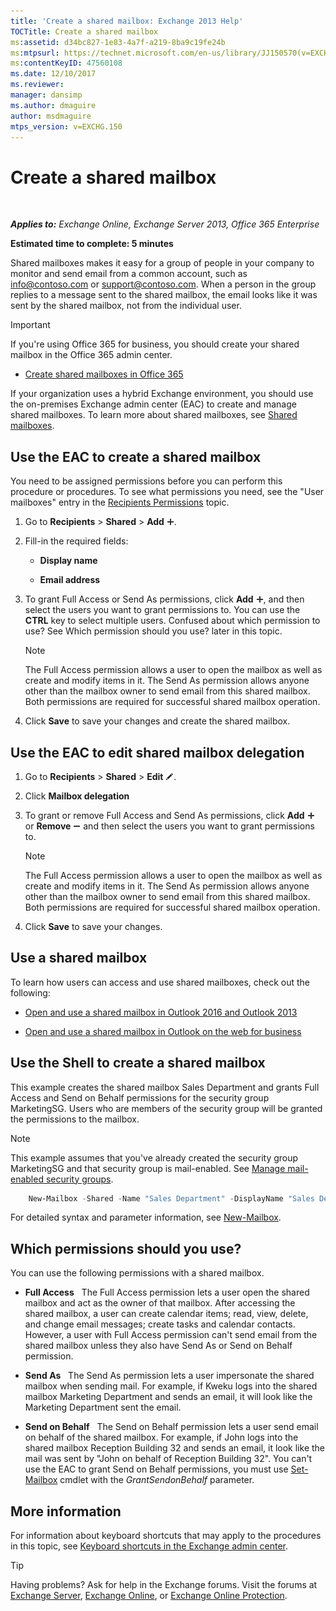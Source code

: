 ```yaml
---
title: 'Create a shared mailbox: Exchange 2013 Help'
TOCTitle: Create a shared mailbox
ms:assetid: d34bc827-1e83-4a7f-a219-8ba9c19fe24b
ms:mtpsurl: https://technet.microsoft.com/en-us/library/JJ150570(v=EXCHG.150)
ms:contentKeyID: 47560108
ms.date: 12/10/2017
ms.reviewer: 
manager: dansimp
ms.author: dmaguire
author: msdmaguire
mtps_version: v=EXCHG.150
---
```


# Create a shared mailbox

 

_**Applies to:** Exchange Online, Exchange Server 2013, Office 365 Enterprise_


**Estimated time to complete: 5 minutes**

Shared mailboxes makes it easy for a group of people in your company to monitor and send email from a common account, such as info@contoso.com or support@contoso.com. When a person in the group replies to a message sent to the shared mailbox, the email looks like it was sent by the shared mailbox, not from the individual user.


> [!IMPORTANT]
> If you're using Office 365 for business, you should create your shared mailbox in the Office 365 admin center. 
> <UL>
> <LI>
> <P><A href="https://go.microsoft.com/fwlink/p/?linkid=834766">Create shared mailboxes in Office 365</A></P></LI></UL>



If your organization uses a hybrid Exchange environment, you should use the on-premises Exchange admin center (EAC) to create and manage shared mailboxes. To learn more about shared mailboxes, see [Shared mailboxes](shared-mailboxes-exchange-2013-help.md).

## Use the EAC to create a shared mailbox

You need to be assigned permissions before you can perform this procedure or procedures. To see what permissions you need, see the "User mailboxes" entry in the [Recipients Permissions](recipients-permissions-exchange-2013-help.md) topic.

1.  Go to **Recipients** \> **Shared** \> **Add** ![Add Icon](images/JJ218640.c1e75329-d6d7-4073-a27d-498590bbb558(EXCHG.150).gif "Add Icon").

2.  Fill-in the required fields:
    
      - **Display name**
    
      - **Email address**

3.  To grant Full Access or Send As permissions, click **Add** ![Add Icon](images/JJ218640.c1e75329-d6d7-4073-a27d-498590bbb558(EXCHG.150).gif "Add Icon"), and then select the users you want to grant permissions to. You can use the **CTRL** key to select multiple users. Confused about which permission to use? See Which permission should you use? later in this topic.
    

    > [!NOTE]
    > The Full Access permission allows a user to open the mailbox as well as create and modify items in it. The Send As permission allows anyone other than the mailbox owner to send email from this shared mailbox. Both permissions are required for successful shared mailbox operation.



4.  Click **Save** to save your changes and create the shared mailbox.

## Use the EAC to edit shared mailbox delegation

1.  Go to **Recipients** \> **Shared** \> **Edit** ![Edit icon](images/JJ218640.6f53ccb2-1f13-4c02-bea0-30690e6ea71d(EXCHG.150).gif "Edit icon").

2.  Click **Mailbox delegation**

3.  To grant or remove Full Access and Send As permissions, click **Add** ![Add Icon](images/JJ218640.c1e75329-d6d7-4073-a27d-498590bbb558(EXCHG.150).gif "Add Icon") or **Remove** ![Remove icon](images/Dd362328.479b6ced-8d64-4277-a725-f17fea202b28(EXCHG.150).gif "Remove icon") and then select the users you want to grant permissions to.
    

    > [!NOTE]
    > The Full Access permission allows a user to open the mailbox as well as create and modify items in it. The Send As permission allows anyone other than the mailbox owner to send email from this shared mailbox. Both permissions are required for successful shared mailbox operation.



4.  Click **Save** to save your changes.

## Use a shared mailbox

To learn how users can access and use shared mailboxes, check out the following:

  - [Open and use a shared mailbox in Outlook 2016 and Outlook 2013](https://go.microsoft.com/fwlink/p/?linkid=834764)

  - [Open and use a shared mailbox in Outlook on the web for business](https://go.microsoft.com/fwlink/p/?linkid=834766)

## Use the Shell to create a shared mailbox

This example creates the shared mailbox Sales Department and grants Full Access and Send on Behalf permissions for the security group MarketingSG. Users who are members of the security group will be granted the permissions to the mailbox.


> [!NOTE]
> This example assumes that you've already created the security group MarketingSG and that security group is mail-enabled. See <A href="https://docs.microsoft.com/en-us/exchange/recipients-in-exchange-online/manage-mail-enabled-security-groups">Manage mail-enabled security groups</A>.


```powershell
    New-Mailbox -Shared -Name "Sales Department" -DisplayName "Sales Department" -Alias Sales | Set-Mailbox -GrantSendOnBehalfTo MarketingSG | Add-MailboxPermission -User MarketingSG -AccessRights FullAccess -InheritanceType All
```

For detailed syntax and parameter information, see [New-Mailbox](https://technet.microsoft.com/en-us/library/aa997663\(v=exchg.150\)).

## Which permissions should you use?

You can use the following permissions with a shared mailbox.

  - **Full Access**   The Full Access permission lets a user open the shared mailbox and act as the owner of that mailbox. After accessing the shared mailbox, a user can create calendar items; read, view, delete, and change email messages; create tasks and calendar contacts. However, a user with Full Access permission can't send email from the shared mailbox unless they also have Send As or Send on Behalf permission.

  - **Send As**   The Send As permission lets a user impersonate the shared mailbox when sending mail. For example, if Kweku logs into the shared mailbox Marketing Department and sends an email, it will look like the Marketing Department sent the email.

  - **Send on Behalf**   The Send on Behalf permission lets a user send email on behalf of the shared mailbox. For example, if John logs into the shared mailbox Reception Building 32 and sends an email, it look like the mail was sent by "John on behalf of Reception Building 32". You can't use the EAC to grant Send on Behalf permissions, you must use [Set-Mailbox](https://technet.microsoft.com/en-us/library/bb123981\(v=exchg.150\)) cmdlet with the *GrantSendonBehalf* parameter.

## More information

For information about keyboard shortcuts that may apply to the procedures in this topic, see [Keyboard shortcuts in the Exchange admin center](keyboard-shortcuts-in-the-exchange-admin-center-2013-help.md).


> [!TIP]
> Having problems? Ask for help in the Exchange forums. Visit the forums at <A href="https://go.microsoft.com/fwlink/p/?linkid=60612">Exchange Server</A>, <A href="https://go.microsoft.com/fwlink/p/?linkid=267542">Exchange Online</A>, or <A href="https://go.microsoft.com/fwlink/p/?linkid=285351">Exchange Online Protection</A>.


